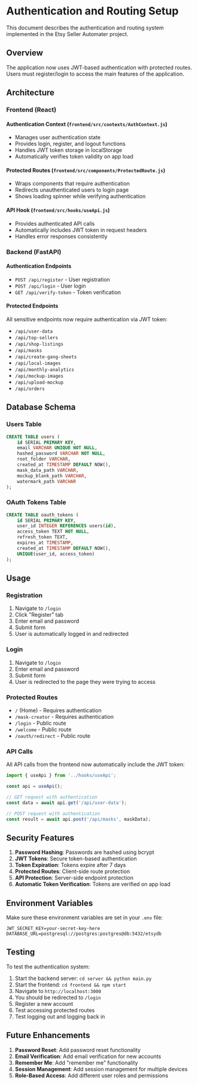 # Authentication and Routing Setup

This document describes the authentication and routing system implemented in the Etsy Seller Automater project.

## Overview

The application now uses JWT-based authentication with protected routes. Users must register/login to access the main features of the application.

## Architecture

### Frontend (React)

#### Authentication Context (`frontend/src/contexts/AuthContext.js`)
- Manages user authentication state
- Provides login, register, and logout functions
- Handles JWT token storage in localStorage
- Automatically verifies token validity on app load

#### Protected Routes (`frontend/src/components/ProtectedRoute.js`)
- Wraps components that require authentication
- Redirects unauthenticated users to login page
- Shows loading spinner while verifying authentication

#### API Hook (`frontend/src/hooks/useApi.js`)
- Provides authenticated API calls
- Automatically includes JWT token in request headers
- Handles error responses consistently

### Backend (FastAPI)

#### Authentication Endpoints
- `POST /api/register` - User registration
- `POST /api/login` - User login
- `GET /api/verify-token` - Token verification

#### Protected Endpoints
All sensitive endpoints now require authentication via JWT token:
- `/api/user-data`
- `/api/top-sellers`
- `/api/shop-listings`
- `/api/masks`
- `/api/create-gang-sheets`
- `/api/local-images`
- `/api/monthly-analytics`
- `/api/mockup-images`
- `/api/upload-mockup`
- `/api/orders`

## Database Schema

### Users Table
```sql
CREATE TABLE users (
    id SERIAL PRIMARY KEY,
    email VARCHAR UNIQUE NOT NULL,
    hashed_password VARCHAR NOT NULL,
    root_folder VARCHAR,
    created_at TIMESTAMP DEFAULT NOW(),
    mask_data_path VARCHAR,
    mockup_blank_path VARCHAR,
    watermark_path VARCHAR
);
```

### OAuth Tokens Table
```sql
CREATE TABLE oauth_tokens (
    id SERIAL PRIMARY KEY,
    user_id INTEGER REFERENCES users(id),
    access_token TEXT NOT NULL,
    refresh_token TEXT,
    expires_at TIMESTAMP,
    created_at TIMESTAMP DEFAULT NOW(),
    UNIQUE(user_id, access_token)
);
```

## Usage

### Registration
1. Navigate to `/login`
2. Click "Register" tab
3. Enter email and password
4. Submit form
5. User is automatically logged in and redirected

### Login
1. Navigate to `/login`
2. Enter email and password
3. Submit form
4. User is redirected to the page they were trying to access

### Protected Routes
- `/` (Home) - Requires authentication
- `/mask-creator` - Requires authentication
- `/login` - Public route
- `/welcome` - Public route
- `/oauth/redirect` - Public route

### API Calls
All API calls from the frontend now automatically include the JWT token:

```javascript
import { useApi } from '../hooks/useApi';

const api = useApi();

// GET request with authentication
const data = await api.get('/api/user-data');

// POST request with authentication
const result = await api.post('/api/masks', maskData);
```

## Security Features

1. **Password Hashing**: Passwords are hashed using bcrypt
2. **JWT Tokens**: Secure token-based authentication
3. **Token Expiration**: Tokens expire after 7 days
4. **Protected Routes**: Client-side route protection
5. **API Protection**: Server-side endpoint protection
6. **Automatic Token Verification**: Tokens are verified on app load

## Environment Variables

Make sure these environment variables are set in your `.env` file:

```env
JWT_SECRET_KEY=your-secret-key-here
DATABASE_URL=postgresql://postgres:postgres@db:5432/etsydb
```

## Testing

To test the authentication system:

1. Start the backend server: `cd server && python main.py`
2. Start the frontend: `cd frontend && npm start`
3. Navigate to `http://localhost:3000`
4. You should be redirected to `/login`
5. Register a new account
6. Test accessing protected routes
7. Test logging out and logging back in

## Future Enhancements

1. **Password Reset**: Add password reset functionality
2. **Email Verification**: Add email verification for new accounts
3. **Remember Me**: Add "remember me" functionality
4. **Session Management**: Add session management for multiple devices
5. **Role-Based Access**: Add different user roles and permissions 